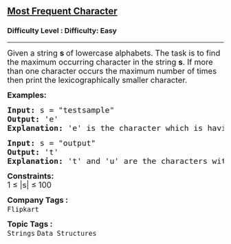 <h2><a href="https://www.geeksforgeeks.org/problems/maximum-occuring-character-1587115620/1?page=2&category=Strings,Java&sortBy=submissions">Most Frequent Character</a></h2><h3>Difficulty Level : Difficulty: Easy</h3><hr><div class="problems_problem_content__Xm_eO"><p><span style="font-size: 18px;">Given a string&nbsp;<strong>s </strong>of lowercase alphabets. The task is to find the maximum occurring character in the string <strong>s</strong>. If more than one character occurs the maximum number of times then print the lexicographically smaller character.</span></p>
<p><strong><span style="font-size: 18px;">Examples:</span></strong></p>
<pre><strong><span style="font-size: 18px;">Input: </span></strong><span style="font-size: 18px;">s = "testsample"
<strong>Output:</strong> 'e'<strong>
Explanation: </strong>'e' is the character which is having the highest frequency.</span></pre>
<pre><strong><span style="font-size: 18px;">Input: </span></strong><span style="font-size: 18px;">s = "output"
<strong>Output: </strong>'t'<strong>
Explanation: </strong>'t' and 'u' are the characters with the same frequency, but 't' is lexicographically smaller.</span></pre>
<p><span style="font-size: 18px;"><strong>Constraints:</strong><br>1 ≤ |s| ≤ 100</span></p></div><p><span style=font-size:18px><strong>Company Tags : </strong><br><code>Flipkart</code>&nbsp;<br><p><span style=font-size:18px><strong>Topic Tags : </strong><br><code>Strings</code>&nbsp;<code>Data Structures</code>&nbsp;